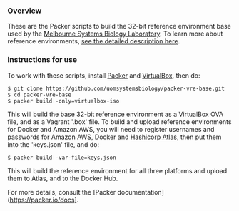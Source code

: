 ### Overview
These are the Packer scripts to build the 32-bit reference environment base used by the [Melbourne Systems Biology Laboratory](http://uomsystemsbiology.github.io/).  To learn more about reference environments, [see the detailed description here](http://reference-environments-link.org).    

### Instructions for use

To work with these scripts, install [Packer](https://packer.io/) and [VirtualBox](https://www.virtualbox.org/), then do:

```
$ git clone https://github.com/uomsystemsbiology/packer-vre-base.git
$ cd packer-vre-base
$ packer build -only=virtualbox-iso
```
This will build the base 32-bit reference environment as a VirtualBox OVA file, and as a Vagrant '.box' file.  To build and upload reference environments for Docker and Amazon AWS, you will need to register usernames and passwords for Amazon AWS, Docker and [Hashicorp Atlas](https://atlas.hashicorp.com/), then put them into the 'keys.json' file, and do:

```
$ packer build -var-file=keys.json
```

This will build the reference environment for all three platforms and upload them to Atlas, and to the Docker Hub.  

For more details, consult the [Packer documentation](https://packer.io/docs].


